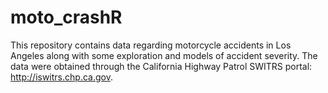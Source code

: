 # moto_crashR

This repository contains data regarding motorcycle accidents in Los Angeles
along with some exploration and models of accident severity. The data were
obtained through the California Highway Patrol SWITRS portal:
http://iswitrs.chp.ca.gov.
